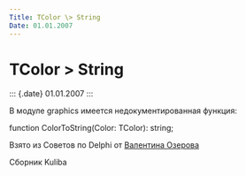 ```yaml
---
Title: TColor \> String
Date: 01.01.2007
---
```



TColor \> String
================

::: {.date}
01.01.2007
:::

В модуле graphics имеется недокументированная функция:

function ColorToString(Color: TColor): string;

Взято из Советов по Delphi от [Валентина
Озерова](mailto:mailto:webmaster@webinspector.com)

Сборник Kuliba
